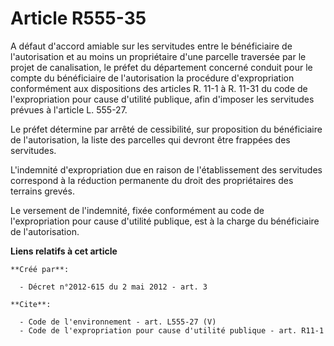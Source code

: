 # Article R555-35

A défaut d'accord amiable sur les servitudes entre le bénéficiaire de l'autorisation et au moins un propriétaire d'une
parcelle traversée par le projet de canalisation, le préfet du département concerné conduit pour le compte du bénéficiaire de
l'autorisation la procédure d'expropriation conformément aux dispositions des articles R. 11-1 à R. 11-31 du code de
l'expropriation pour cause d'utilité publique, afin d'imposer les servitudes prévues à l'article L. 555-27. 

Le préfet détermine par arrêté de cessibilité, sur proposition du bénéficiaire de l'autorisation, la liste des parcelles qui
devront être frappées des servitudes. 

L'indemnité d'expropriation due en raison de l'établissement des servitudes correspond à la réduction permanente du droit des
propriétaires des terrains grevés. 

Le versement de l'indemnité, fixée conformément au code de l'expropriation pour cause d'utilité publique, est à la charge du
bénéficiaire de l'autorisation.

**Liens relatifs à cet article**

	**Créé par**:

	  - Décret n°2012-615 du 2 mai 2012 - art. 3

	**Cite**:

	  - Code de l'environnement - art. L555-27 (V)
	  - Code de l'expropriation pour cause d'utilité publique - art. R11-1
